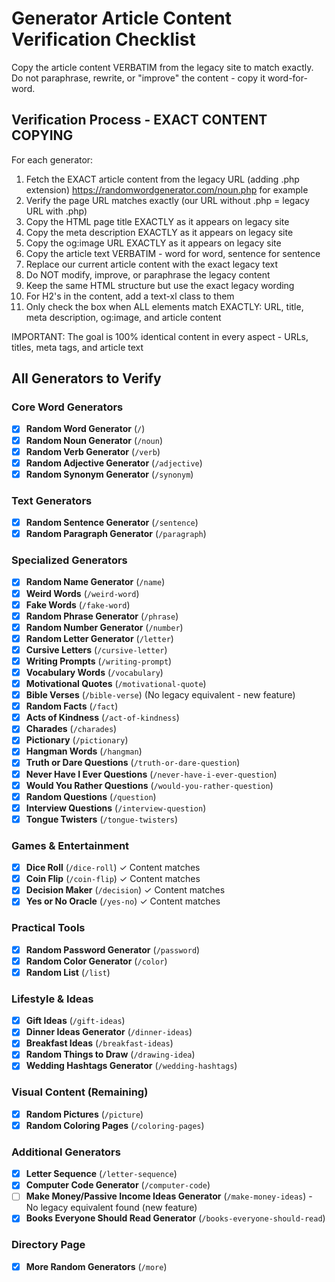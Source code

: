 # Generator Article Content Verification Checklist

Copy the article content VERBATIM from the legacy site to match exactly. Do not paraphrase, rewrite, or "improve" the content - copy it word-for-word.

## Verification Process - EXACT CONTENT COPYING

For each generator:
1. Fetch the EXACT article content from the legacy URL (adding .php extension) https://randomwordgenerator.com/noun.php for example
2. Verify the page URL matches exactly (our URL without .php = legacy URL with .php)
3. Copy the HTML page title EXACTLY as it appears on legacy site
4. Copy the meta description EXACTLY as it appears on legacy site
5. Copy the og:image URL EXACTLY as it appears on legacy site
6. Copy the article text VERBATIM - word for word, sentence for sentence
7. Replace our current article content with the exact legacy text
8. Do NOT modify, improve, or paraphrase the legacy content
9. Keep the same HTML structure but use the exact legacy wording
10. For H2's in the content, add a text-xl class to them
11. Only check the box when ALL elements match EXACTLY: URL, title, meta description, og:image, and article content

IMPORTANT: The goal is 100% identical content in every aspect - URLs, titles, meta tags, and article text

## All Generators to Verify

### Core Word Generators
- [x] **Random Word Generator** (`/`)
- [x] **Random Noun Generator** (`/noun`)
- [x] **Random Verb Generator** (`/verb`)
- [x] **Random Adjective Generator** (`/adjective`)
- [x] **Random Synonym Generator** (`/synonym`)

### Text Generators
- [x] **Random Sentence Generator** (`/sentence`)
- [x] **Random Paragraph Generator** (`/paragraph`)

### Specialized Generators
- [x] **Random Name Generator** (`/name`)
- [x] **Weird Words** (`/weird-word`)
- [x] **Fake Words** (`/fake-word`)
- [x] **Random Phrase Generator** (`/phrase`)
- [x] **Random Number Generator** (`/number`)
- [x] **Random Letter Generator** (`/letter`)
- [x] **Cursive Letters** (`/cursive-letter`)
- [x] **Writing Prompts** (`/writing-prompt`)
- [x] **Vocabulary Words** (`/vocabulary`)
- [x] **Motivational Quotes** (`/motivational-quote`)
- [x] **Bible Verses** (`/bible-verse`) (No legacy equivalent - new feature)
- [x] **Random Facts** (`/fact`)
- [x] **Acts of Kindness** (`/act-of-kindness`)
- [x] **Charades** (`/charades`)
- [x] **Pictionary** (`/pictionary`)
- [x] **Hangman Words** (`/hangman`)
- [x] **Truth or Dare Questions** (`/truth-or-dare-question`)
- [x] **Never Have I Ever Questions** (`/never-have-i-ever-question`)
- [x] **Would You Rather Questions** (`/would-you-rather-question`)
- [x] **Random Questions** (`/question`)
- [x] **Interview Questions** (`/interview-question`)
- [x] **Tongue Twisters** (`/tongue-twisters`)

### Games & Entertainment
- [x] **Dice Roll** (`/dice-roll`) ✓ Content matches
- [x] **Coin Flip** (`/coin-flip`) ✓ Content matches
- [x] **Decision Maker** (`/decision`) ✓ Content matches
- [x] **Yes or No Oracle** (`/yes-no`) ✓ Content matches

### Practical Tools
- [x] **Random Password Generator** (`/password`)
- [x] **Random Color Generator** (`/color`)
- [x] **Random List** (`/list`)

### Lifestyle & Ideas
- [x] **Gift Ideas** (`/gift-ideas`)
- [x] **Dinner Ideas Generator** (`/dinner-ideas`)
- [x] **Breakfast Ideas** (`/breakfast-ideas`)
- [x] **Random Things to Draw** (`/drawing-idea`)
- [x] **Wedding Hashtags Generator** (`/wedding-hashtags`)

### Visual Content (Remaining)
- [x] **Random Pictures** (`/picture`)
- [x] **Random Coloring Pages** (`/coloring-pages`)

### Additional Generators
- [x] **Letter Sequence** (`/letter-sequence`)
- [x] **Computer Code Generator** (`/computer-code`)
- [ ] **Make Money/Passive Income Ideas Generator** (`/make-money-ideas`) - No legacy equivalent found (new feature)
- [x] **Books Everyone Should Read Generator** (`/books-everyone-should-read`)

### Directory Page
- [x] **More Random Generators** (`/more`)
